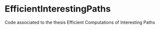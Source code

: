 # EfficientInterestingPaths
Code associated to the thesis Efficient Computations of Interesting Paths
